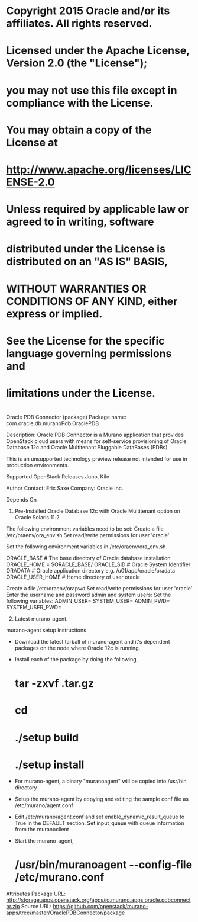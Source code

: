 # Copyright 2015 Oracle and/or its affiliates. All rights reserved.
#
# Licensed under the Apache License, Version 2.0 (the "License");
# you may not use this file except in compliance with the License.
# You may obtain a copy of the License at
#
# http://www.apache.org/licenses/LICENSE-2.0
#
# Unless required by applicable law or agreed to in writing, software
# distributed under the License is distributed on an "AS IS" BASIS,
# WITHOUT WARRANTIES OR CONDITIONS OF ANY KIND, either express or implied.
# See the License for the specific language governing permissions and
# limitations under the License.
#

Oracle PDB Connector (package)
Package name:  com.oracle.db.muranoPdb.OraclePDB


Description:
Oracle PDB Connector is a Murano application that provides OpenStack cloud users with means for self-service provisioning of Oracle Database 12c and Oracle Multitenant Pluggable DataBases (PDBs). 

This is an unsupported technology preview release not intended for use in production environments.

Supported OpenStack Releases
Juno, Kilo

Author
Contact: Eric Saxe
Company: Oracle Inc.

Depends On
1. Pre-Installed Oracle Database 12c with Oracle Multitenant option on Oracle Solaris 11.2.

The following environment variables need to be set:
Create a file /etc/oraenv/ora_env.sh
Set read/write permissions for user 'oracle'

Set the following environment variables in /etc/oraenv/ora_env.sh
 
ORACLE_BASE      # The base directory of Oracle database installation
ORACLE_HOME = $ORACLE_BASE/<oracle12c directory> 
ORACLE_SID       # Oracle System Identifier
ORADATA          # Oracle application directory e.g. /u01/app/oracle/oradata
ORACLE_USER_HOME # Home directory of user oracle


Create a file /etc/oraenv/orapwd
Set read/write permissions for user 'oracle'
Enter the username and password admin and system users:
Set the following variables:
ADMIN_USER=
SYSTEM_USER=
ADMIN_PWD=
SYSTEM_USER_PWD=


2. Latest murano-agent.

murano-agent setup instructions
- Download the latest tarball of murano-agent and it's dependent packages on the node where Oracle 12c is running.
- Install each of the package by doing the following,
  # tar -zxvf <package>.tar.gz
  # cd <package>
  # ./setup build
  # ./setup install

- For murano-agent, a binary "muranoagent" will be copied into /usr/bin directory
- Setup the murano-agent by copying and editing the sample conf file as /etc/murano/agent.conf
- Edit /etc/murano/agent.conf and set enable_dynamic_result_queue to True in the DEFAULT section. Set input_queue with queue information from the muranoclient
- Start the murano-agent,
  # /usr/bin/muranoagent --config-file /etc/murano.conf 


Attributes
Package URL: http://storage.apps.openstack.org/apps/io.murano.apps.oracle.pdbconnector.zip
Source URL: https://github.com/openstack/murano-apps/tree/master/OraclePDBConnector/package

